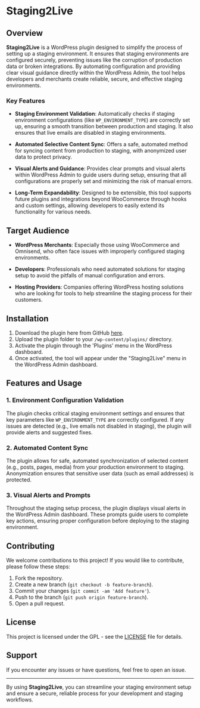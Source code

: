 # Staging2Live

## Overview

**Staging2Live** is a WordPress plugin designed to simplify the process of setting up a staging environment. It ensures that staging environments are configured securely, preventing issues like the corruption of production data or broken integrations. By automating configuration and providing clear visual guidance directly within the WordPress Admin, the tool helps developers and merchants create reliable, secure, and effective staging environments.

### Key Features

- **Staging Environment Validation**: Automatically checks if staging environment configurations (like `WP_ENVIRONMENT_TYPE`) are correctly set up, ensuring a smooth transition between production and staging. It also ensures that live emails are disabled in staging environments.

- **Automated Selective Content Sync**: Offers a safe, automated method for syncing content from production to staging, with anonymized user data to protect privacy.

- **Visual Alerts and Guidance**: Provides clear prompts and visual alerts within WordPress Admin to guide users during setup, ensuring that all configurations are properly set and minimizing the risk of manual errors.

- **Long-Term Expandability**: Designed to be extensible, this tool supports future plugins and integrations beyond WooCommerce through hooks and custom settings, allowing developers to easily extend its functionality for various needs.

## Target Audience

- **WordPress Merchants**: Especially those using WooCommerce and Omnisend, who often face issues with improperly configured staging environments.

- **Developers**: Professionals who need automated solutions for staging setup to avoid the pitfalls of manual configuration and errors.

- **Hosting Providers**: Companies offering WordPress hosting solutions who are looking for tools to help streamline the staging process for their customers.

## Installation

1. Download the plugin here from GitHub [here](https://github.com/omnisend/staging2live).
2. Upload the plugin folder to your `/wp-content/plugins/` directory.
3. Activate the plugin through the 'Plugins' menu in the WordPress dashboard.
4. Once activated, the tool will appear under the "Staging2Live" menu in the WordPress Admin dashboard.

## Features and Usage

### 1. Environment Configuration Validation
The plugin checks critical staging environment settings and ensures that key parameters like `WP_ENVIRONMENT_TYPE` are correctly configured. If any issues are detected (e.g., live emails not disabled in staging), the plugin will provide alerts and suggested fixes.

### 2. Automated Content Sync
The plugin allows for safe, automated synchronization of selected content (e.g., posts, pages, media) from your production environment to staging. Anonymization ensures that sensitive user data (such as email addresses) is protected.

### 3. Visual Alerts and Prompts
Throughout the staging setup process, the plugin displays visual alerts in the WordPress Admin dashboard. These prompts guide users to complete key actions, ensuring proper configuration before deploying to the staging environment.

## Contributing

We welcome contributions to this project! If you would like to contribute, please follow these steps:

1. Fork the repository.
2. Create a new branch (`git checkout -b feature-branch`).
3. Commit your changes (`git commit -am 'Add feature'`).
4. Push to the branch (`git push origin feature-branch`).
5. Open a pull request.

## License

This project is licensed under the GPL - see the [LICENSE](LICENSE) file for details.

## Support

If you encounter any issues or have questions, feel free to open an issue.

---

By using **Staging2Live**, you can streamline your staging environment setup and ensure a secure, reliable process for your development and staging workflows.
